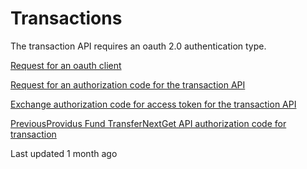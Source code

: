 # Transactions

The transaction API requires an oauth 2.0 authentication type.

[Request for an oauth client](https://developer.providusbank.com/developer)

[Request for an authorization code for the transaction API](https://developer.providusbank.com/apidocs/index.html#get-authorization-code-for-the-transaction-api)

[Exchange authorization code for access token for the transaction API](https://developer.providusbank.com/apidocs/index.html#exchange-authorization-code-for-access-token-for-the-transaction-api)

[PreviousProvidus Fund Transfer](/payment/providus-fund-transfer)[NextGet API authorization code for transaction](/transactions/get-api-authorization-code-for-transaction)

Last updated 1 month ago